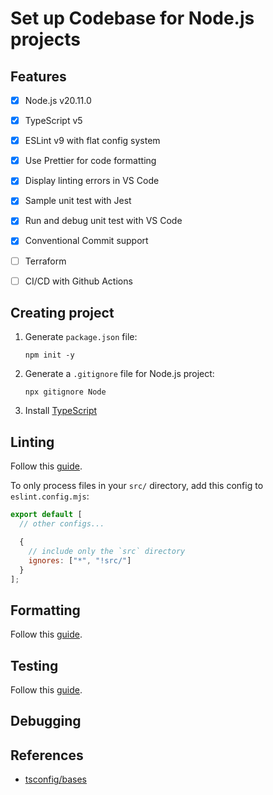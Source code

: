 # Set up Codebase for Node.js projects

## Features

- [x] Node.js v20.11.0
- [x] TypeScript v5
- [x] ESLint v9 with flat config system
- [x] Use Prettier for code formatting
- [x] Display linting errors in VS Code
- [x] Sample unit test with Jest
- [x] Run and debug unit test with VS Code
- [x] Conventional Commit support
- [ ] Terraform
- [ ] CI/CD with Github Actions


## Creating project

1. Generate `package.json` file:
    ```shell
    npm init -y
    ```
2. Generate a `.gitignore` file for Node.js project:
    ```shell
    npx gitignore Node
    ```
3. Install [TypeScript](../../typescript/install.md)


## Linting

Follow this [guide](../../eslint/install.md).

To only process files in your `src/` directory, add this config to `eslint.config.mjs`:
```js
export default [
  // other configs...

  {
    // include only the `src` directory
    ignores: ["*", "!src/"]
  }
];
```


## Formatting

Follow this [guide](../../prettier/install.md).


## Testing

Follow this [guide](../../jest/getting-started.md).


## Debugging


## References

- [tsconfig/bases](https://github.com/tsconfig/bases/blob/main/bases/node20.json)
